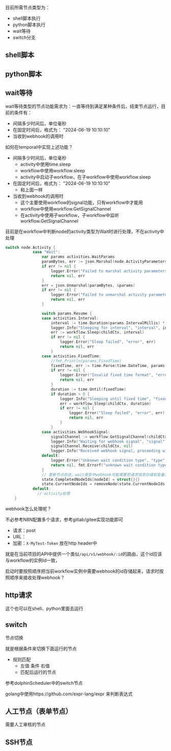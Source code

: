 目前所需节点类型为：

- shell脚本执行
- python脚本执行
- wait等待
- switch分支



## shell脚本





## python脚本





## wait等待



wait等待类型的节点功能需求为：一直等待到满足某种条件后，结束节点运行，目前的条件有：

- 间隔多少时间后，单位毫秒
- 在固定时间后，格式为： "2024-06-19 10:10:10"
- 当收到webhook的调用时



如何在temporal中实现上述功能？

- 间隔多少时间后，单位毫秒
  - activity中使用time.sleep
  - workflow中使用workflow.sleep
  - activity中启动子workflow，在子workflow中使用workflow.sleep
- 在固定时间后，格式为： "2024-06-19 10:10:10"
  - 和上面一样
- 当收到webhook的调用时
  - 这个主要使用workflow的signal功能，只有workflow中才能用
  - workflow中使用workflow.GetSignalChannel
  - 在activity中使用子workflow，子workflow中监听workflow.GetSignalChannel



目前是在workflow中判断node的activity类型为Wait时进行处理，不在activity中处理

```go
switch node.Activity {
			case "Wait":
				var params activities.WaitParams
				paramBytes, err := json.Marshal(node.ActivityParameters)
				if err != nil {
					logger.Error("Failed to marshal activity parameters", "error", err)
					return nil, err
				}
				err = json.Unmarshal(paramBytes, &params)
				if err != nil {
					logger.Error("Failed to unmarshal activity parameters", "error", err)
					return nil, err
				}

				switch params.Resume {
				case activities.Interval:
					interval := time.Duration(params.IntervalMillis) * time.Millisecond
					logger.Info("Sleeping for interval", "interval", interval)
					err := workflow.Sleep(childCtx, interval)
					if err != nil {
						logger.Error("Sleep failed", "error", err)
						return nil, err
					}
				case activities.FixedTime:
					//fmt.Println(params.FixedTime)
					fixedTime, err := time.Parse(time.DateTime, params.FixedTime)
					if err != nil {
						logger.Error("Invalid fixed time format", "error", err)
						return nil, err
					}
					duration := time.Until(fixedTime)
					if duration > 0 {
						logger.Info("Sleeping until fixed time", "fixedTime", fixedTime)
						err = workflow.Sleep(childCtx, duration)
						if err != nil {
							logger.Error("Sleep failed", "error", err)
							return nil, err
						}
					}
				case activities.WebhookSignal:
					signalChannel := workflow.GetSignalChannel(childCtx, params.WebhookSignal)
					logger.Info("Waiting for webhook signal", "signal", params.WebhookSignal)
					signalChannel.Receive(childCtx, nil)
					logger.Info("Received webhook signal, proceeding with workflow")
				default:
					logger.Error("Unknown wait condition type", "type", params.Resume)
					return nil, fmt.Errorf("unknown wait condition type: %s", params.Resume)
				}
				// 更新节点状态，wait类型中webhook可能需要把请求信息存储到变量里面
				state.CompletedNodeIds[nodeId] = struct{}{}
				state.CurrentNodeIds = removeNode(state.CurrentNodeIds, nodeId)
			default:
			  // activity处理
	}
```



webhook怎么处理呢？

不必参考N8N配置多个请求，参考gitlab/gitee实现功能即可

- 请求：post
- URL：
- 加密：`X-MyTest-Token` 放在http header中

就是在当前项目的API中提供一个类似`/api/v1/webhook/:id`的路由，这个id应该与workflow的实例Id一致，

启动时要按照顺序把当前workflow实例中需要webhook的id存储起来，请求时按照顺序来接收处理webhook？







## http请求



这个也可以在shell、python里面去运行



## switch

节点切换

就是根据条件来切换下面运行的节点

- 规则匹配
  - 左值  条件 右值
  - 匹配后运行的节点



参考dolphinScheduler中的switch节点

golang中使用https://github.com/expr-lang/expr 来判断表达式



## 人工节点（表单节点）

需要人工审核的节点



## SSH节点



